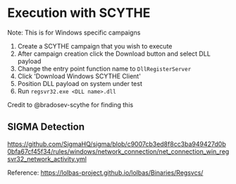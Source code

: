 # Execution with SCYTHE
Note: This is for Windows specific campaigns
1. Create a SCYTHE campaign that you wish to execute
2. After campaign creation click the Download button and select DLL payload
3. Change the entry point function name to `DllRegisterServer`
4. Click 'Download Windows SCYTHE Client'
5. Position DLL payload on system under test
6. Run `regsvr32.exe <DLL name>.dll`

Credit to @bradosev-scythe for finding this

## SIGMA Detection
https://github.com/SigmaHQ/sigma/blob/c9007cb3ed8f8cc3ba949427d0b0bfa67cf45f34/rules/windows/network_connection/net_connection_win_regsvr32_network_activity.yml

Reference: https://lolbas-project.github.io/lolbas/Binaries/Regsvcs/
